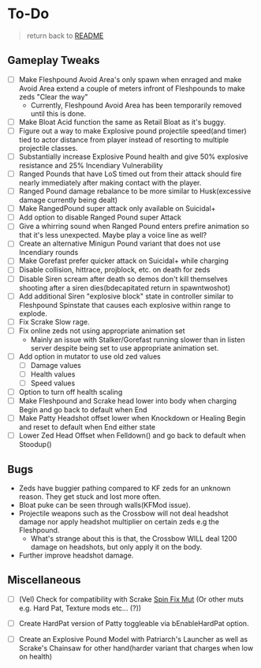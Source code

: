 # To-Do

> return back to [README](../README.md#documentation)

## Gameplay Tweaks

- [ ] Make Fleshpound Avoid Area's only spawn when enraged and make Avoid Area extend a couple of meters infront of Fleshpounds to make zeds "Clear the way"
  - Currently, Fleshpound Avoid Area has been temporarily removed until this is done.
- [ ] Make Bloat Acid function the same as Retail Bloat as it's buggy.
- [ ] Figure out a way to make Explosive pound projectile speed(and timer) tied to actor distance from player instead of resorting to multiple projectile classes.
- [ ] Substantially increase Explosive Pound health and give 50% explosive resistance and 25% Incendiary Vulnerability
- [ ] Ranged Pounds that have LoS timed out from their attack should fire nearly immediately after making contact with the player.
- [ ] Ranged Pound damage rebalance to be more similar to Husk(excessive damage currently being dealt)
- [ ] Make RangedPound super attack only available on Suicidal+
- [ ] Add option to disable Ranged Pound super Attack
- [ ] Give a whirring sound when Ranged Pound enters prefire animation so that it's less unexpected. Maybe play a voice line as well?
- [ ] Create an alternative Minigun Pound variant that does not use Incendiary rounds
- [ ] Make Gorefast prefer quicker attack on Suicidal+ while charging
- [ ] Disable collision, hittrace, projblock, etc. on death for zeds
- [ ] Disable Siren scream after death so demos don't kill themselves shooting after a siren dies(bdecapitated return in spawntwoshot)
- [ ] Add additional Siren "explosive block" state in controller similar to Fleshpound Spinstate that causes each explosive within range to explode.
- [ ] Fix Scrake Slow rage.
- [ ] Fix online zeds not using appropriate animation set
   - Mainly an issue with Stalker/Gorefast running slower than in listen server despite being set to use appropriate animation set.
- [ ] Add option in mutator to use old zed values
   - [ ] Damage values
   - [ ] Health values
   - [ ] Speed values
- [ ] Option to turn off health scaling
- [ ] Make Fleshpound and Scrake head lower into body when charging Begin and go back to default when End
- [ ] Make Patty Headshot offset lower when Knockdown or Healing Begin and reset to default when End either state
- [ ] Lower Zed Head Offset when Felldown() and go back to default when Stoodup()

## Bugs
- Zeds have buggier pathing compared to KF zeds for an unknown reason. They get stuck and lost more often.
- Bloat puke can be seen through walls(KFMod issue).
- Projectile weapons such as the Crossbow will not deal headshot damage nor apply headshot multiplier on certain zeds e.g the Fleshpound.
   - What's strange about this is that, the Crossbow WILL deal 1200 damage on headshots, but only apply it on the body.
- Further improve headshot damage.

## Miscellaneous

- [ ] (Vel) Check for compatibility with Scrake [Spin Fix Mut](https://steamcommunity.com/sharedfiles/filedetails/?id=2046199794) (Or other muts e.g. Hard Pat, Texture mods etc... (?))
- [ ] Create HardPat version of Patty toggleable via bEnableHardPat option.
- [ ] Create an Explosive Pound Model with Patriarch's Launcher as well as Scrake's Chainsaw for other hand(harder variant that charges when low on health)

